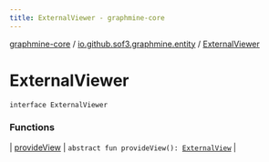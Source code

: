 ```yaml
---
title: ExternalViewer - graphmine-core
---
```


[graphmine-core](../../index.html) / [io.github.sof3.graphmine.entity](../index.html) / [ExternalViewer](./index.html)

# ExternalViewer

`interface ExternalViewer`

### Functions

| [provideView](provide-view.html) | `abstract fun provideView(): `[`ExternalView`](../-external-view.html) |

